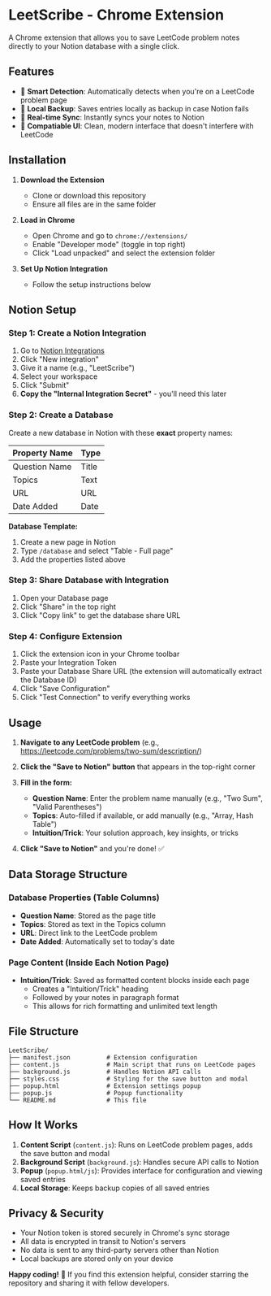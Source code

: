 # LeetScribe - Chrome Extension

A Chrome extension that allows you to save LeetCode problem notes directly to your Notion database with a single click.

## Features

- 🎯 **Smart Detection**: Automatically detects when you're on a LeetCode problem page
- 💾 **Local Backup**: Saves entries locally as backup in case Notion fails
- 🔄 **Real-time Sync**: Instantly syncs your notes to Notion
- 🎨 **Compatiable UI**: Clean, modern interface that doesn't interfere with LeetCode

## Installation

1. **Download the Extension**
   - Clone or download this repository
   - Ensure all files are in the same folder

2. **Load in Chrome**
   - Open Chrome and go to `chrome://extensions/`
   - Enable "Developer mode" (toggle in top right)
   - Click "Load unpacked" and select the extension folder

3. **Set Up Notion Integration**
   - Follow the setup instructions below

## Notion Setup

### Step 1: Create a Notion Integration

1. Go to [Notion Integrations](https://www.notion.so/my-integrations)
2. Click "New integration"
3. Give it a name (e.g., "LeetScribe")
4. Select your workspace
5. Click "Submit"
6. **Copy the "Internal Integration Secret"** - you'll need this later

### Step 2: Create a Database

Create a new database in Notion with these **exact** property names:

| Property Name | Type |
|---------------|------|
| Question Name | Title |
| Topics | Text |
| URL | URL |
| Date Added | Date |

**Database Template:**

1. Create a new page in Notion
2. Type `/database` and select "Table - Full page"
3. Add the properties listed above

### Step 3: Share Database with Integration

1. Open your Database page
2. Click "Share" in the top right
3. Click "Copy link" to get the database share URL

### Step 4: Configure Extension

1. Click the extension icon in your Chrome toolbar
2. Paste your Integration Token
3. Paste your Database Share URL (the extension will automatically extract the Database ID)
4. Click "Save Configuration"
5. Click "Test Connection" to verify everything works

## Usage

1. **Navigate to any LeetCode problem** (e.g., https://leetcode.com/problems/two-sum/description/)

2. **Click the "Save to Notion" button** that appears in the top-right corner

3. **Fill in the form:**
   - **Question Name**: Enter the problem name manually (e.g., "Two Sum", "Valid Parentheses")
   - **Topics**: Auto-filled if available, or add manually (e.g., "Array, Hash Table")
   - **Intuition/Trick**: Your solution approach, key insights, or tricks

4. **Click "Save to Notion"** and you're done! ✅

## Data Storage Structure

### Database Properties (Table Columns)
- **Question Name**: Stored as the page title
- **Topics**: Stored as text in the Topics column  
- **URL**: Direct link to the LeetCode problem
- **Date Added**: Automatically set to today's date

### Page Content (Inside Each Notion Page)
- **Intuition/Trick**: Saved as formatted content blocks inside each page
  - Creates a "Intuition/Trick" heading
  - Followed by your notes in paragraph format
  - This allows for rich formatting and unlimited text length

## File Structure

```
LeetScribe/
├── manifest.json          # Extension configuration
├── content.js             # Main script that runs on LeetCode pages
├── background.js          # Handles Notion API calls
├── styles.css             # Styling for the save button and modal
├── popup.html             # Extension settings popup
├── popup.js               # Popup functionality
└── README.md              # This file
```

## How It Works

1. **Content Script** (`content.js`): Runs on LeetCode problem pages, adds the save button and modal
2. **Background Script** (`background.js`): Handles secure API calls to Notion
3. **Popup** (`popup.html/js`): Provides interface for configuration and viewing saved entries
4. **Local Storage**: Keeps backup copies of all saved entries


## Privacy & Security

- Your Notion token is stored securely in Chrome's sync storage
- All data is encrypted in transit to Notion's servers
- No data is sent to any third-party servers other than Notion
- Local backups are stored only on your device


**Happy coding!** 🚀 If you find this extension helpful, consider starring the repository and sharing it with fellow developers.
